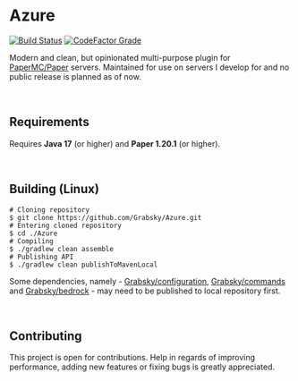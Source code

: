 # Azure
<span>
    <a href=""><img alt="Build Status" src="https://img.shields.io/github/actions/workflow/status/Grabsky/Azure/gradle.yml?style=for-the-badge&logo=github&logoColor=white&label=%20"></a>
    <a href=""><img alt="CodeFactor Grade" src="https://img.shields.io/codefactor/grade/github/Grabsky/Azure/main?style=for-the-badge&logo=codefactor&logoColor=white&label=%20"></a>
</span>
<p></p>

Modern and clean, but opinionated multi-purpose plugin for [PaperMC/Paper](https://github.com/PaperMC/Paper) servers. Maintained for use on servers I develop for and no public release is planned as of now.

<br />

## Requirements
Requires **Java 17** (or higher) and **Paper 1.20.1** (or higher).

<br />

## Building (Linux)
```shell
# Cloning repository
$ git clone https://github.com/Grabsky/Azure.git
# Entering cloned repository
$ cd ./Azure
# Compiling
$ ./gradlew clean assemble
# Publishing API
$ ./gradlew clean publishToMavenLocal
```
Some dependencies, namely - [Grabsky/configuration](https://github.com/Grabsky/configuration), [Grabsky/commands](https://github.com/Grabsky/commands) and [Grabsky/bedrock](https://github.com/Grabsky/bedrock) - may need to be published to local repository first.

<br />

## Contributing
This project is open for contributions. Help in regards of improving performance, adding new features or fixing bugs is greatly appreciated.
